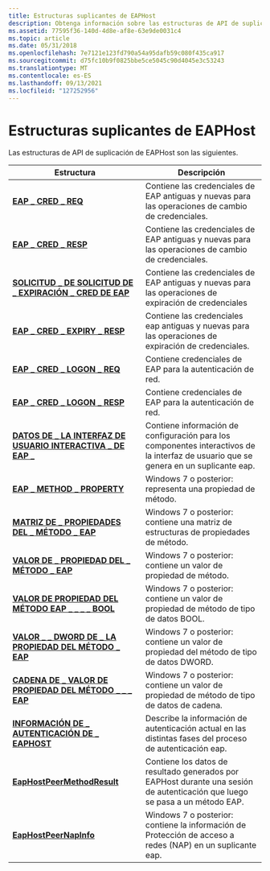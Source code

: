 ```yaml
---
title: Estructuras suplicantes de EAPHost
description: Obtenga información sobre las estructuras de API de suplicación de EAPHost, como EAP \_ CRED \_ REQ y EAP \_ METHOD PROPERTY \_ \_ ARRAY.
ms.assetid: 77595f36-140d-4d8e-af8e-63e9de0031c4
ms.topic: article
ms.date: 05/31/2018
ms.openlocfilehash: 7e7121e123fd790a54a95dafb59c080f435ca917
ms.sourcegitcommit: d75fc10b9f0825bbe5ce5045c90d4045e3c53243
ms.translationtype: MT
ms.contentlocale: es-ES
ms.lasthandoff: 09/13/2021
ms.locfileid: "127252956"
---
```

# <a name="eaphost-supplicant-structures"></a>Estructuras suplicantes de EAPHost

Las estructuras de API de suplicación de EAPHost son las siguientes.



| Estructura                                                                        | Descripción                                                                                                          |
|----------------------------------------------------------------------------------|----------------------------------------------------------------------------------------------------------------------|
| [**EAP \_ CRED \_ REQ**](eap-cred-req.md)                                           | Contiene las credenciales de EAP antiguas y nuevas para las operaciones de cambio de credenciales.                                    |
| [**EAP \_ CRED \_ RESP**](eap-cred-resp.md)                                         | Contiene las credenciales de EAP antiguas y nuevas para las operaciones de cambio de credenciales.                                    |
| [**SOLICITUD \_ DE SOLICITUD DE \_ EXPIRACIÓN \_ CRED DE EAP**](/windows/desktop/api/eaptypes/ns-eaptypes-eap_cred_expiry_req)                            | Contiene las credenciales de EAP antiguas y nuevas para las operaciones de expiración de credenciales                                     |
| [**EAP \_ CRED \_ EXPIRY \_ RESP**](/previous-versions/windows/desktop/legacy/bb530539(v=vs.85))                      | Contiene las credenciales eap antiguas y nuevas para las operaciones de expiración de credenciales.                                    |
| [**EAP \_ CRED \_ LOGON \_ REQ**](eap-cred-logon-req.md)                              | Contiene credenciales de EAP para la autenticación de red.                                                                 |
| [**EAP \_ CRED \_ LOGON \_ RESP**](eap-cred-logon-resp.md)                            | Contiene credenciales de EAP para la autenticación de red.                                                                 |
| [**DATOS DE \_ LA INTERFAZ DE USUARIO INTERACTIVA \_ DE EAP \_**](/windows/desktop/api/eaptypes/ns-eaptypes-eap_interactive_ui_data)                    | Contiene información de configuración para los componentes interactivos de la interfaz de usuario que se genera en un suplicante eap.            |
| [**EAP \_ METHOD \_ PROPERTY**](/windows/desktop/api/EapTypes/ns-eaptypes-eap_method_property)                             | Windows 7 o posterior: representa una propiedad de método.                                                                    |
| [**MATRIZ DE \_ PROPIEDADES DEL \_ MÉTODO \_ EAP**](/windows/desktop/api/EapTypes/ns-eaptypes-eap_method_property_array)                | Windows 7 o posterior: contiene una matriz de estructuras de propiedades de método.                                                 |
| [**VALOR DE \_ PROPIEDAD DEL \_ MÉTODO \_ EAP**](/previous-versions/windows/desktop/api/EapTypes/ns-eaptypes-eap_method_property_value)                | Windows 7 o posterior: contiene un valor de propiedad de método.                                                                |
| [**VALOR DE PROPIEDAD DEL MÉTODO EAP \_ \_ \_ \_ BOOL**](/windows/desktop/api/EapTypes/ns-eaptypes-eap_method_property_value_bool)     | Windows 7 o posterior: contiene un valor de propiedad de método de tipo de datos BOOL.                                                 |
| [**VALOR \_ \_ DWORD DE \_ LA PROPIEDAD DEL MÉTODO \_ EAP**](/windows/desktop/api/EapTypes/ns-eaptypes-eap_method_property_value_dword)   | Windows 7 o posterior: contiene un valor de propiedad del método de tipo de datos DWORD.                                                |
| [**CADENA DE \_ VALOR DE PROPIEDAD DEL MÉTODO \_ \_ \_ EAP**](/windows/desktop/api/EapTypes/ns-eaptypes-eap_method_property_value_string) | Windows 7 o posterior: contiene un valor de propiedad de método de tipo de datos de cadena.                                               |
| [**INFORMACIÓN DE \_ AUTENTICACIÓN DE \_ EAPHOST**](/windows/desktop/api/eaphostpeertypes/ns-eaphostpeertypes-eaphost_auth_info)                                 | Describe la información de autenticación actual en las distintas fases del proceso de autenticación eap.          |
| [**EapHostPeerMethodResult**](/windows/win32/api/eaphostpeertypes/ns-eaphostpeertypes-eaphostpeermethodresult)                       | Contiene los datos de resultado generados por EAPHost durante una sesión de autenticación que luego se pasa a un método EAP. |
| [**EapHostPeerNapInfo**](/windows/win32/api/eaphostpeertypes/ns-eaphostpeertypes-eaphostpeermethodresult)                            | Windows 7 o posterior: contiene la información de Protección de acceso a redes (NAP) en un suplicante eap.                   |



 

 

 